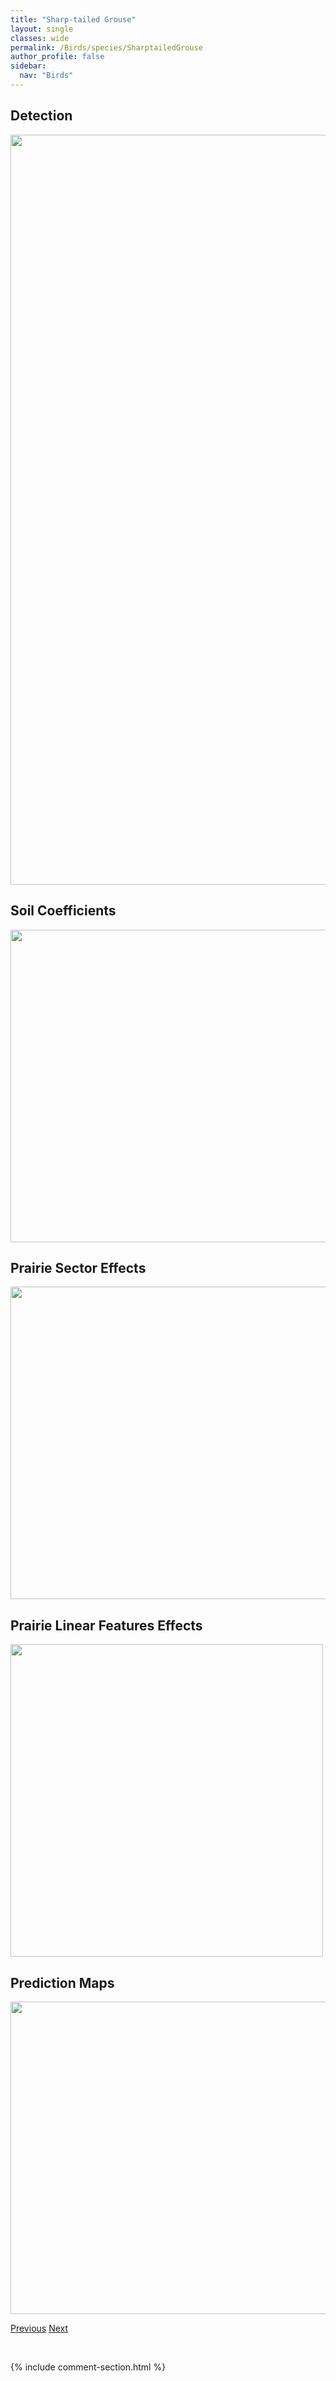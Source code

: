 ```yaml
---
title: "Sharp-tailed Grouse"
layout: single
classes: wide
permalink: /Birds/species/SharptailedGrouse
author_profile: false
sidebar:
  nav: "Birds"
---
```


<h2>Detection</h2>

<a href="https://drive.google.com/uc?export=view&id=1XZgPsQgyHVpPUlpDMoI0WGTyQIOPwcZ1">
<img src="https://drive.google.com/uc?export=view&id=1XZgPsQgyHVpPUlpDMoI0WGTyQIOPwcZ1" height = "1200" width = "800">
</a>


<h2>Soil Coefficients</h2>

<a href="https://drive.google.com/uc?export=view&id=1aQK6tt797m6XUM4Ky6_rp6R3CUq5XkFg">
<img src="https://drive.google.com/uc?export=view&id=1aQK6tt797m6XUM4Ky6_rp6R3CUq5XkFg" height = "500" width = "1000">
</a>


<h2>Prairie Sector Effects</h2>

<a href="https://drive.google.com/uc?export=view&id=17lnkP8BQzK0NV7so_x4ylsJZ4oWgGL5m">
<img src="https://drive.google.com/uc?export=view&id=17lnkP8BQzK0NV7so_x4ylsJZ4oWgGL5m" height = "500" width = "1000">
</a>


<h2>Prairie Linear Features Effects</h2>

<a href="https://drive.google.com/uc?export=view&id=1bRKAABNgxYBzJWvNBOhqDCNxTJ7hwHHN">
<img src="https://drive.google.com/uc?export=view&id=1bRKAABNgxYBzJWvNBOhqDCNxTJ7hwHHN" height = "500" width = "500">
</a>


<h2>Prediction Maps</h2>

<a href="https://drive.google.com/uc?export=view&id=1Yg63yNXukcmPyoarIkKDHrqs_oJTKcn6">
<img src="https://drive.google.com/uc?export=view&id=1Yg63yNXukcmPyoarIkKDHrqs_oJTKcn6" height = "500" width = "1000">
</a>


<a href="/DevelopmentWebsite/Birds/species/SharpshinnedHawk" class="pagination--pager" title="Accipiter striatus">Previous</a> <a href="/DevelopmentWebsite/Birds/species/StellersJay" class="pagination--pager" title="Cyanocitta stelleri">Next</a>

<p>&nbsp;</p>

{% include comment-section.html %}
